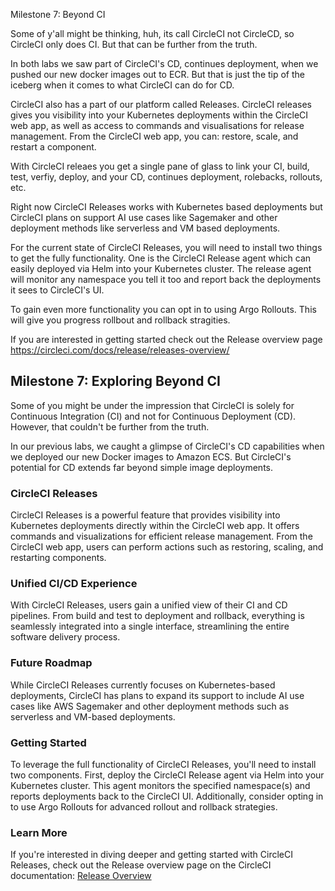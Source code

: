 Milestone 7: Beyond CI 

Some of y'all might be thinking, huh, its call CircleCI not CircleCD, so CircleCI only does CI. But that can be further from the truth. 

In both labs we saw part of CircleCI's CD, continues deployment, when we pushed our new docker images out to ECR. But that is just the tip of the iceberg when it comes to what CircleCI
can do for CD. 

CircleCI also has a part of our platform called Releases. CircleCI releases gives you visibility into your Kubernetes deployments within the CircleCI web app, as well as access to commands and visualisations for release management. From the CircleCI web app, you can: restore, scale, and restart a component. 

With CircleCI releaes you get a single pane of glass to link your CI, build, test, verfiy, deploy, and your CD, continues deployment, rolebacks, rollouts, etc. 

Right now CircleCI Releases works with Kubernetes based deployments but CircleCI plans on support AI use cases like Sagemaker and other deployment methods like serverless and VM based deployments. 

For the current state of CircleCI Releases, you will need to install two things to get the fully functionality. One is the CircleCI Release agent which can easily deployed via Helm into your Kubernetes cluster. 
The release agent will monitor any namespace you tell it too and report back the deployments it sees to CircleCI's UI. 

To gain even more functionality you can opt in to using Argo Rollouts. This will give you progress rollbout and rollback stragities. 

If you are interested in getting started check out the Release overview page https://circleci.com/docs/release/releases-overview/

## Milestone 7: Exploring Beyond CI

Some of you might be under the impression that CircleCI is solely for Continuous Integration (CI) and not for Continuous Deployment (CD). However, that couldn't be further from the truth.

In our previous labs, we caught a glimpse of CircleCI's CD capabilities when we deployed our new Docker images to Amazon ECS. But CircleCI's potential for CD extends far beyond simple image deployments.

### CircleCI Releases
CircleCI Releases is a powerful feature that provides visibility into Kubernetes deployments directly within the CircleCI web app. It offers commands and visualizations for efficient release management. From the CircleCI web app, users can perform actions such as restoring, scaling, and restarting components.

### Unified CI/CD Experience
With CircleCI Releases, users gain a unified view of their CI and CD pipelines. From build and test to deployment and rollback, everything is seamlessly integrated into a single interface, streamlining the entire software delivery process.

### Future Roadmap
While CircleCI Releases currently focuses on Kubernetes-based deployments, CircleCI has plans to expand its support to include AI use cases like AWS Sagemaker and other deployment methods such as serverless and VM-based deployments.

### Getting Started
To leverage the full functionality of CircleCI Releases, you'll need to install two components. First, deploy the CircleCI Release agent via Helm into your Kubernetes cluster. This agent monitors the specified namespace(s) and reports deployments back to the CircleCI UI. Additionally, consider opting in to use Argo Rollouts for advanced rollout and rollback strategies.

### Learn More
If you're interested in diving deeper and getting started with CircleCI Releases, check out the Release overview page on the CircleCI documentation: [Release Overview](https://circleci.com/docs/release/releases-overview/)


